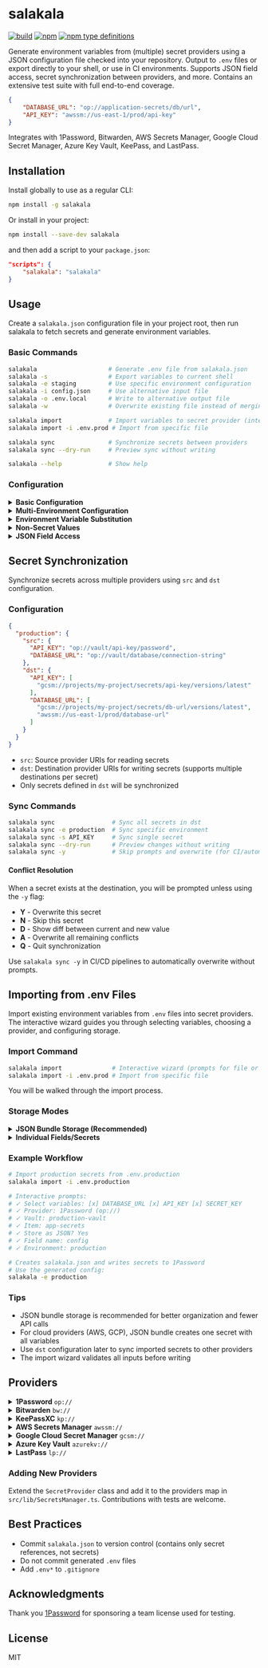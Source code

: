 # salakala

<p>
  <a href="https://github.com/auth70/salakala/actions"><img src="https://img.shields.io/github/actions/workflow/status/auth70/salakala/publish.yml?logo=github" alt="build"></a>
  <a href="https://www.npmjs.com/package/salakala"><img src="https://img.shields.io/npm/v/salakala" alt="npm"></a>
  <a href="https://www.npmjs.com/package/salakala"><img src="https://img.shields.io/npm/types/salakala" alt="npm type definitions"></a>
</p>

Generate environment variables from (multiple) secret providers using a JSON configuration file checked into your repository. Output to `.env` files or export directly to your shell, or use in CI environments. Supports JSON field access, secret synchronization between providers, and more. Contains an extensive test suite with full end-to-end coverage.

```json
{
    "DATABASE_URL": "op://application-secrets/db/url",
    "API_KEY": "awssm://us-east-1/prod/api-key"
}
```

Integrates with 1Password, Bitwarden, AWS Secrets Manager, Google Cloud Secret Manager, Azure Key Vault, KeePass, and LastPass.

## Installation

Install globally to use as a regular CLI:

```bash
npm install -g salakala
```

Or install in your project:

```bash
npm install --save-dev salakala
```

and then add a script to your `package.json`:

```json
"scripts": {
    "salakala": "salakala"
}
```

## Usage

Create a `salakala.json` configuration file in your project root, then run salakala to fetch secrets and generate environment variables.

### Basic Commands

```bash
salakala                    # Generate .env file from salakala.json
salakala -s                 # Export variables to current shell
salakala -e staging         # Use specific environment configuration
salakala -i config.json     # Use alternative input file
salakala -o .env.local      # Write to alternative output file
salakala -w                 # Overwrite existing file instead of merging

salakala import             # Import variables to secret provider (interactive)
salakala import -i .env.prod # Import from specific file

salakala sync               # Synchronize secrets between providers
salakala sync --dry-run     # Preview sync without writing

salakala --help             # Show help
```

### Configuration

<details>
<summary><b>Basic Configuration</b></summary>

Flat structure for single-environment setups:

```json
{
    "DATABASE_URL": "op://vault/database/url",
    "API_KEY": "awssm://us-east-1/prod/api-key"
}
```
</details>

<details>
<summary><b>Multi-Environment Configuration</b></summary>

Nested structure for environment-specific secrets:

```json
{
    "development": {
        "DATABASE_URL": "op://vault/dev-database/url",
        "API_KEY": "awssm://us-east-1/dev/api-key"
    },
    "production": {
        "DATABASE_URL": "op://vault/prod-database/url",
        "API_KEY": "awssm://us-east-1/prod/api-key"
    }
}
```
</details>

<details>
<summary><b>Environment Variable Substitution</b></summary>

Use `${VARIABLE_NAME}` syntax to reference environment variables in secret paths:

```json
{
    "development": {
        "API_KEY": "gcsm://projects/${PROJECT_ID}/secrets/api-key/versions/latest"
    }
}
```

Ensure variables are set before execution:

```bash
PROJECT_ID=my-project salakala
```
</details>

<details>
<summary><b>Non-Secret Values</b></summary>

Include static configuration alongside secrets. Values without provider prefixes are passed through unchanged:

```json
{
    "DB_PASSWORD": "op://vault/database/password",
    "APP_NAME": "My Application",
    "LOG_LEVEL": "info"
}
```
</details>

<details>
<summary><b>JSON Field Access</b></summary>

Extract specific fields from JSON-structured secrets using the `::` separator.

**Syntax:**
```
provider://path/to/secret::jsonKey
```

The `::` separator instructs salakala to fetch the secret, parse it as JSON, extract the specified field, and return it as a string.

**Supported patterns:**
- Simple key: `::username`
- Nested object: `::database.host` or `::api.credentials.key`
- Array index: `::servers[0]` or `::endpoints[1].url`
- First array item: `::items[]`

**Example:**

Given a secret containing:

```json
{
  "database": {
    "host": "localhost",
    "credentials": {
      "username": "admin", 
      "password": "secret123"
    }
  },
  "servers": ["web1", "web2", "api"]
}
```

Extract specific fields:

```json
{
  "DB_HOST": "op://vault/config::database.host",
  "DB_USER": "op://vault/config::database.credentials.username",
  "DB_PASS": "op://vault/config::database.credentials.password",
  "WEB_SERVER": "op://vault/config::servers[0]"
}
```
</details>

## Secret Synchronization

Synchronize secrets across multiple providers using `src` and `dst` configuration.

### Configuration

```json
{
  "production": {
    "src": {
      "API_KEY": "op://vault/api-key/password",
      "DATABASE_URL": "op://vault/database/connection-string"
    },
    "dst": {
      "API_KEY": [
        "gcsm://projects/my-project/secrets/api-key/versions/latest"
      ],
      "DATABASE_URL": [
        "gcsm://projects/my-project/secrets/db-url/versions/latest",
        "awssm://us-east-1/prod/database-url"
      ]
    }
  }
}
```

- `src`: Source provider URIs for reading secrets
- `dst`: Destination provider URIs for writing secrets (supports multiple destinations per secret)
- Only secrets defined in `dst` will be synchronized

### Sync Commands

```bash
salakala sync                # Sync all secrets in dst
salakala sync -e production  # Sync specific environment
salakala sync -s API_KEY     # Sync single secret
salakala sync --dry-run      # Preview changes without writing
salakala sync -y             # Skip prompts and overwrite (for CI/automation)
```

#### Conflict Resolution

When a secret exists at the destination, you will be prompted unless using the `-y` flag:

- **Y** - Overwrite this secret
- **N** - Skip this secret  
- **D** - Show diff between current and new value
- **A** - Overwrite all remaining conflicts
- **Q** - Quit synchronization

Use `salakala sync -y` in CI/CD pipelines to automatically overwrite without prompts.

## Importing from .env Files

Import existing environment variables from `.env` files into secret providers. The interactive wizard guides you through selecting variables, choosing a provider, and configuring storage.

### Import Command

```bash
salakala import              # Interactive wizard (prompts for file or paste)
salakala import -i .env.prod # Import from specific file
```

You will be walked through the import process.

### Storage Modes

<details>
<summary><b>JSON Bundle Storage (Recommended)</b></summary>

Stores all variables as JSON in a single secret field. Ideal for providers supporting multiple fields (1Password, Bitwarden, KeePass, LastPass).

**Advantages:**
- Fewer secrets to manage
- Atomic updates
- Better organization
- Reduced API calls

**Example output:**
```json
{
  "production": {
    "src": {
      "API_KEY": "op://vault/app-config/config::API_KEY",
      "DATABASE_URL": "op://vault/app-config/config::DATABASE_URL",
      "SECRET_KEY": "op://vault/app-config/config::SECRET_KEY"
    },
    "dst": {}
  }
}
```

The JSON bundle is stored in `op://vault/app-config/config` and individual fields are extracted using `::` syntax.

</details>

<details>
<summary><b>Individual Fields/Secrets</b></summary>

Stores each variable as a separate field (1Password, Bitwarden, etc.) or separate secret (AWS, GCP, etc.).

**Advantages:**
- Granular access control per secret
- Independent versioning
- Works with all providers

**Example output (multi-field provider):**
```json
{
  "production": {
    "src": {
      "API_KEY": "op://vault/app-config/API_KEY",
      "DATABASE_URL": "op://vault/app-config/DATABASE_URL"
    },
    "dst": {}
  }
}
```

**Example output (single-value provider):**
```json
{
  "production": {
    "src": {
      "API_KEY": "awssm://us-east-1/prod/API_KEY",
      "DATABASE_URL": "awssm://us-east-1/prod/DATABASE_URL"
    },
    "dst": {}
  }
}
```

</details>

### Example Workflow

```bash
# Import production secrets from .env.production
salakala import -i .env.production

# Interactive prompts:
# ✓ Select variables: [x] DATABASE_URL [x] API_KEY [x] SECRET_KEY
# ✓ Provider: 1Password (op://)
# ✓ Vault: production-vault
# ✓ Item: app-secrets
# ✓ Store as JSON? Yes
# ✓ Field name: config
# ✓ Environment: production

# Creates salakala.json and writes secrets to 1Password
# Use the generated config:
salakala -e production
```

### Tips

- JSON bundle storage is recommended for better organization and fewer API calls
- For cloud providers (AWS, GCP), JSON bundle creates one secret with all variables
- Use `dst` configuration later to sync imported secrets to other providers
- The import wizard validates all inputs before writing

## Providers

<details>
<summary><b>1Password</b> <code>op://</code></summary>

**Requirements:** 1Password CLI (`op`)

**Features:**
- Tested in CI
- Interactive login
- Non-interactive login via environment variables
- Write support
- JSON field access

**Format:**
```
op://vault-name/item-name/[section-name/]field-name[::jsonKey]
```

**Example:**
```
op://Personal/AWS/access-key
op://Development/config/database::host
```

</details>

<details>
<summary><b>Bitwarden</b> <code>bw://</code></summary>

**Requirements:** Bitwarden CLI (`bw`)

**Features:**
- Tested in CI
- Interactive login
- Non-interactive login via environment variables
- Write support

**Format:**
```
bw://[folder]/item-name-or-id/field[::json-key]
```

**Examples:**

Access by item ID:
```
bw://1c9448b3-3d30-4f01-8d3c-3a4b8d14d00a/password
```

Access by item name and folder:
```
bw://my-folder/my-item/password
```

Access JSON field in notes:
```
bw://my-folder/my-item/notes::foo.bar[1]
```

Access login URIs:
```
bw://my-folder/my-item/uris/0
```

</details>

<details>
<summary><b>KeePassXC</b> <code>kp://</code></summary>

**Requirements:** KeePassXC CLI (`keepassxc-cli`)

**Features:**
- Tested in CI
- Interactive login
- Non-interactive login via environment variables
- Write support (interactive mode only)
- JSON field access

**Format:**
```
kp://path/to/database.kdbx/entry-path/field[::jsonKey]
```

**Example:**
```
kp:///Users/me/secrets.kdbx/Web/GitHub/Password
kp:///Users/me/secrets.kdbx/Config/Notes::database.host
```

**Note:** Use `keepassxc-cli show "/path/to/database.kdbx" "entry-name"` to list available fields.

</details>

<details>
<summary><b>AWS Secrets Manager</b> <code>awssm://</code></summary>

**Requirements:** AWS credentials (AWS CLI or environment variables)

**Features:**
- Tested in CI
- Write support
- Uses AWS SDK (AWS CLI not required)

**Format:**
```
awssm://region/secret-name[::jsonKey]
```

**Examples:**

Plaintext secret:
```
awssm://us-east-1/prod/api-key
```

Entire JSON object:
```
awssm://us-east-1/prod/database
```

Specific JSON field:
```
awssm://us-east-1/prod/database::password
```

</details>

<details>
<summary><b>Google Cloud Secret Manager</b> <code>gcsm://</code></summary>

**Requirements:** Google Cloud credentials (gcloud CLI or service account)

**Features:**
- Tested in CI
- Write support
- Uses Google Cloud SDK (gcloud CLI not required)

**Format:**
```
gcsm://projects/project-id/secrets/secret-id/versions/version[::jsonKey]
```

**Examples:**

Plaintext secret:
```
gcsm://projects/my-project/secrets/api-key/versions/latest
```

Entire JSON object:
```
gcsm://projects/my-project/secrets/database/versions/latest
```

Specific JSON field:
```
gcsm://projects/my-project/secrets/database/versions/latest::password
```

</details>

<details>
<summary><b>Azure Key Vault</b> <code>azurekv://</code></summary>

**Requirements:** Azure credentials

**Features:**
- Needs testing
- Write support
- Uses Azure SDK
- JSON field access

**Format:**
```
azurekv://vault-name.vault.azure.net/secret-name[::jsonKey]
```

**Example:**
```
azurekv://my-vault.vault.azure.net/database-password
azurekv://my-vault.vault.azure.net/config::database.host
```

</details>

<details>
<summary><b>LastPass</b> <code>lp://</code></summary>

**Requirements:** LastPass CLI (`lpass`)

**Features:**
- Tested in CI
- Interactive login
- Non-interactive login via environment variables
- Write support
- JSON field access

**Format:**
```
lp://folder/item-name/field[::jsonKey]
```

**Example:**
```
lp://work-secrets/api-credentials/password
lp://work-secrets/config/notes::database.host
```

</details>

### Adding New Providers

Extend the `SecretProvider` class and add it to the providers map in `src/lib/SecretsManager.ts`. Contributions with tests are welcome.

## Best Practices

- Commit `salakala.json` to version control (contains only secret references, not secrets)
- Do not commit generated `.env` files
- Add `.env*` to `.gitignore`

## Acknowledgments

Thank you [1Password](https://1password.com) for sponsoring a team license used for testing.

## License

MIT
